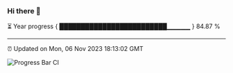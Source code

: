 ### Hi there 👋

⏳ Year progress { █████████████████████████▁▁▁▁▁ } 84.87 %

---

⏰ Updated on Mon, 06 Nov 2023 18:13:02 GMT

![Progress Bar CI](https://github.com/liununu/liununu/workflows/Progress%20Bar%20CI/badge.svg)
